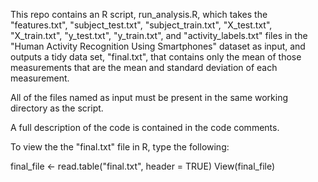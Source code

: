 
This repo contains an R script, run_analysis.R, which takes the "features.txt", "subject_test.txt", "subject_train.txt", "X_test.txt", "X_train.txt", "y_test.txt", "y_train.txt", and "activity_labels.txt" files in the "Human Activity Recognition Using Smartphones" dataset as input, and outputs a tidy data set, "final.txt", that contains only the mean of those measurements that are the mean and standard deviation of each measurement.

All of the files named as input must be present in the same working directory as the script.

A full description of the code is contained in the code comments.

To view the the "final.txt" file in R, type the following:

final_file <- read.table("final.txt", header = TRUE)
View(final_file)
